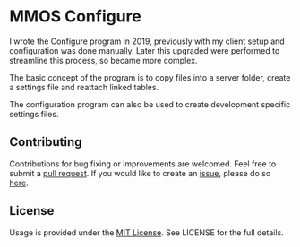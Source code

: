 # MMOS Configure 

I wrote the Configure program in 2019, previously with my client setup and configuration was done manually. Later this upgraded were performed to streamline this process, so became more complex.

The basic concept of the program is to copy files into a server folder, create a settings file and reattach linked tables.

The configuration program can also be used to create development specific settings files.

## Contributing
Contributions for bug fixing or improvements are welcomed. Feel free to submit a <a href="https://github.com/JulesMoorhouse/MMOS/pulls">pull request</a>. If you would like to create an <a href="https://github.com/JulesMoorhouse/MMOS/issues">issue</a>, please do so <a href="https://github.com/JulesMoorhouse/MMOS/issues">here</a>.

## License
Usage is provided under the [MIT License](http://opensource.org/licenses/mit-license.php). See LICENSE for the full details.
